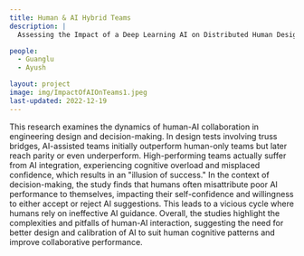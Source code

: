 ```yaml
---
title: Human & AI Hybrid Teams
description: |
  Assessing the Impact of a Deep Learning AI on Distributed Human Design Teams

people:
  - Guanglu
  - Ayush

layout: project
image: img/ImpactOfAIOnTeams1.jpeg
last-updated: 2022-12-19
---
```

This research examines the dynamics of human-AI collaboration in engineering design and decision-making. In design tests involving truss bridges, AI-assisted teams initially outperform human-only teams but later reach parity or even underperform. High-performing teams actually suffer from AI integration, experiencing cognitive overload and misplaced confidence, which results in an "illusion of success." In the context of decision-making, the study finds that humans often misattribute poor AI performance to themselves, impacting their self-confidence and willingness to either accept or reject AI suggestions. This leads to a vicious cycle where humans rely on ineffective AI guidance. Overall, the studies highlight the complexities and pitfalls of human-AI interaction, suggesting the need for better design and calibration of AI to suit human cognitive patterns and improve collaborative performance.

<!-- Although teaming is a prevalent approach to engineering design, human-AI interaction is under-studied in this context. This research assesses the impact of a deep learning AI on the performance, behavior, and perceived workload of distributed design teams through a human subject study that includes an abrupt problem change.

In the human subject study, participants in teams of three are asked to design truss bridges that satisfy specified design requirements using a GUI. Participants can load their teammates’ designs through the GUI anytime in the study. Among the 24 human design teams in the study, half of the design teams are human-only teams with no available deep learning AI. The other half of the design teams, designated as hybrid teams, have a deep learning AI to advise them for design modifications to the evolving truss bridge. Suggestions generated by the deep learning AI are provided as a heatmap. Participants in the hybrid teams must interpret the heatmap suggestions based on intensity of color.


The results of this study demonstrate that the AI boosts the initial performance of low-performing teams in the first session but by the end of the first session there is parity. Once the problem changes, the AI does not help or hurt the performance of low-performing teams. In contrast, the AI hurts the performance of high-performing teams in both sessions. In the post-experiment questionnaire, participants in the high-performing hybrid teams believe they accomplish the design task more successfully compared to participants in the high-performing human-only teams, but in fact their performance is worse. In other words, participants in the high-performing hybrid teams have an illusion of success. Participants in the high-performing hybrid teams also perceive less mental demand compared to participants in the high-performing human-only teams. In addition, most of the participants in the hybrid teams have either high or low confidence in the AI, with few having moderate confidence. In contrast, almost all participants have neither extremely high nor extremely low self-confidence.


The reduced performance of high-performing teams is explained through the cognitive overload, the flawed inference from AI suggestions, and a lack of motivation among participants to find better designs in the study. These potential reasons provide insights for researchers to develop AI agents that provide suggestions that are straightforward for human designers to follow or at least easy to interpret, and not overwhelm the user with too many options to consider at a time. The suggestions from AI also should eventually guide human designers towards improved designs.

Although AI has great potential to partner with human problem solvers, this research shows that it does not always improve performance in engineering design and may result in an illusion of success or reduce human effort in solving a problem. The context and interaction of the AI is critical for effectiveness and must be a core area of focus in the design of effective collaborative AIs.



Evolution and impact of human confidence on adoption of AI advice

Although artificial intelligence (AI) has shown its promise in assisting human decision-making, humans’ inappropriate decision to accept or reject AI suggestions often leads to severe consequences in high-stakes AI-assisted decision-making scenarios. This work studies how the two major components of human trust, their confidence in AI and confidence in themselves, evolve and affect humans’ decisions.

A human subject study and a quantitative model are used to understand human cognition and AI acceptance behavior during an AI-assisted decision-making scenario. The cognitive study is designed to reveal the real-time variation in human confidence in AI and human self-confidence during AI-assisted decision-making as a result of AI performance change. The quantitative model of human confidence is developed to capture the impact of different experiences during AI-assisted decision-making on confidence dynamics.


Results of this work reveal a human tendency to misattribute the blame for poor AI performance to themselves, a significant impact of human self-confidence on their decisions to accept or reject AI suggestions, and a resulting vicious cycle that hinders effective human-AI decision-making. This research suggests that poor AI performance decreases human self-confidence which is found to drive the decision to accept or reject AI suggestions. This misattribution exposes many human decision-makers to a vicious cycle of relying on a poorly performing AI. Although good decision-makers can break out of this cycle, many others cannot as their decreased self-confidence from the misattribution inclines them to accept the next suggestion from a poorly performing AI.


Our results directly affect the success of AI-assisted decision-making by providing insight into the cause of human mis-reliance on AI. These results also inspire new strategies for confidence calibration to reduce such mis-reliance. Finally, they shine light on the significance of human self-confidence in AI-assisted decision-making. -->